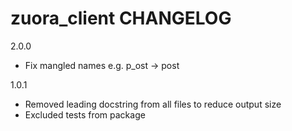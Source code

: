 # zuora_client CHANGELOG

2.0.0

* Fix mangled names e.g. p_ost -> post

1.0.1

* Removed leading docstring from all files to reduce output size
* Excluded tests from package
